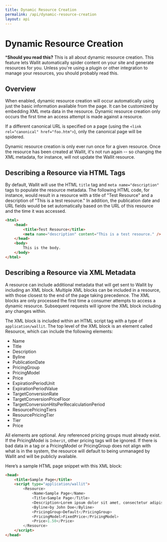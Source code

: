 ```yaml
---
title: Dynamic Resource Creation
permalink: /api/dynamic-resource-creation
layout: api
---
```

# Dynamic Resource Creation

***Should you read this?** This is all about dynamic resource creation. This feature lets Wallit automatically spider content on your site and generate resources for you. Unless you're using a plugin or other integration to manage your resources, you should probably read this.

## Overview

When enabled, dynamic resource creation will occur automatically using just the basic information available from the page. It can be customized by embedding XML meta data in the resource. Dynamic resource creation only occurs the first time an access attempt is made against a resource.

If a different canonical URL is specified on a page (using the `<link rel="canonical" href="foo.htm">`), only the canonical page will be spidered.

Dynamic resource creation is only ever run once for a given resource. Once the resource has been created at Wallit, it's not run again -- so changing the XML metadata, for instance, will not update the Wallit resource.

## Describing a Resource via HTML Tags

By default, Wallit will use the HTML `title` tag and `meta name="description"` tags to populate the resource metadata. The following HTML code, for instance, would result in a resource with a title of "Test Resource" and a description of "This is a test resource." In addition, the publication date and URL fields would be set automatically based on the URL of this resource and the time it was accessed.

```html
<html>
    <head>
        <title>Test Resource</title>
        <meta name="description" content="This is a test resource." />
    </head>
    <body>
        This is the body.
    </body>
</html>
```

## Describing a Resource via XML Metadata

A resource can include additional metadata that will get sent to Wallit by including an XML block. Multiple XML blocks can be included in a resource, with those closest to the end of the page taking precedence. The XML blocks are only processed the first time a consumer attempts to access a dynamic resource. Subsequent requests will ignore the XML block including any changes within.

The XML block is included within an HTML script tag with a type of `application/wallit`. The top level of the XML block is an element called Resource, which can include the following elements:

* Name
* Title
* Description
* Byline
* PublicationDate
* PricingGroup
* PricingModel
* Price
* ExpirationPeriodUnit
* ExpirationPeriodValue
* TargetConversionRate
* TargetConversionPriceFloor
* TargetConversionHitsPerRecalculationPeriod
* ResourcePricingTiers
* ResourcePricingTier
* Tier
* Price

All elements are optional. Any referenced pricing groups must already exist. If the PricingModel is `Inherit`, other pricing tags will be ignored. If there is bad data in a tag or a PricingModel or PricingGroup does not align with what is in the system, the resource will default to being unmanaged by Wallit and will be publicly available.

Here’s a sample HTML page snippet with this XML block:

```html
<head>
    <title>Sample Page</title>
    <script type="application/wallit">
        <Resource>
            <Name>Sample Page</Name>
            <Title>Sample Page</Title>
            <Description>Lorem ipsum dolor sit amet, consectetur adipiscing elit. Cras id elementum ante, ut aliquet tortor. Curabitur a facilisis odio, eu iaculis dolor. Pellentesque condimentum ut enim et pulvinar.</Description>
            <Byline>by John Doe</Byline>
            <PricingGroup>Default</PricingGroup>
            <PricingModel>FixedPrice</PricingModel>
            <Price>1.50</Price>
        </Resource>
    </script>
</head>
```
